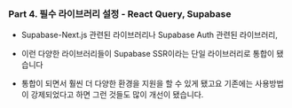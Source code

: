### Part 4. 필수 라이브러리 설정 - React Query, Supabase

- Supabase-Next.js 관련된 라이브러리나 Supabase Auth 관련된 라이브러리,

- 이런 다양한 라이브러리들이 Supabase SSR이라는 단일 라이브러리로 통합이 됐습니다

- 통합이 되면서 훨씬 더 다양한 환경을 지원을 할 수 있게 됐고요 기존에는 사용방법이 강제되었다고 하면 그런 것들도 많이 개선이 됐습니다.
